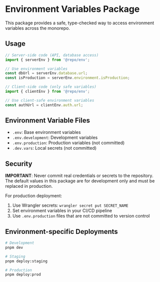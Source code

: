 # Environment Variables Package

This package provides a safe, type-checked way to access environment variables across the monorepo.

## Usage

```typescript
// Server-side code (API, database access)
import { serverEnv } from '@repo/env';

// Use environment variables
const dbUrl = serverEnv.database.url;
const isProduction = serverEnv.environment.isProduction;

// Client-side code (only safe variables)
import { clientEnv } from '@repo/env';

// Use client-safe environment variables
const authUrl = clientEnv.auth.url;
```

## Environment Variable Files

- `.env`: Base environment variables
- `.env.development`: Development variables
- `.env.production`: Production variables (not committed)
- `.dev.vars`: Local secrets (not committed)

## Security

**IMPORTANT**: Never commit real credentials or secrets to the repository. The default values in this package are for development only and must be replaced in production.

For production deployment:

1. Use Wrangler secrets: `wrangler secret put SECRET_NAME`
2. Set environment variables in your CI/CD pipeline
3. Use `.env.production` files that are not committed to version control

## Environment-specific Deployments

```bash
# Development
pnpm dev

# Staging
pnpm deploy:staging  

# Production
pnpm deploy:prod
```